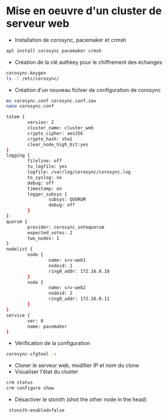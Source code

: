 # Mise en oeuvre d'un cluster de serveur web
- Installation de corosync, pacemaker et crmsh
```bash
apt install corosync pacemaker crmsh
```
- Création de la clé authkey pour le chiffrement des échanges
```bash
corosync-keygen
ls -l /etc/corosync/
```
- Création d'un nouveau fichier de configuration de corosync
```bash
mv corosync.conf corosync.conf.sav
nano corosync.conf
```
```bash
totem {
        version: 2
        cluster_name: cluster_web
        crypto_cipher: aes256
        crypto_hash: sha1
        clear_node_high_bit:yes
}
logging {
        fileline: off
        to_logfile: yes
        logfile: /var/log/corosync/corosync.log
        to_syslog: no
        debug: off
        timestamp: on
        logger_subsys {
                subsys: QUORUM
                debug: off
        }
}
quorum {
        provider: corosync_votequorum
        expected_votes: 2
        two_nodes: 1
}
nodelist {
        node {
                name: srv-web1
                nodeid: 1
                ring0_addr: 172.16.0.10
        }
        node {
                name: srv-web2
                nodeid: 2
                ring0_addr: 172.16.0.11
        }
}
service {
        ver: 0
        name: pacemaker
}
```                  
- Vérification de la configuration
```bash
corosync-cfgtool -s
```
- Cloner le serveur web, modifier IP et nom du clone
- Visualiser l'état du cluster
```bash
crm status
crm configure show
```
- Désactiver le stonith (shot the other node in the head)
```bash
 stonith-enabled=false
```